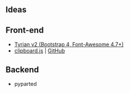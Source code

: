 Ideas
-----


## Front-end

* [Tyrian v2 (Bootstrap 4, Font-Awesome 4.7+)](https://github.com/maffblaster/tyrian)
* [clipboard.js](https://clipboardjs.com/) | [GitHub](https://github.com/zenorocha/clipboard.js/)

## Backend

* pyparted
